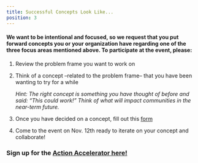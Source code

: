 ```yaml
---
title: Successful Concepts Look Like... 
position: 3
---
```



#### We want to be intentional and focused, so we request that you put forward concepts you or your organization have regarding one of the three focus areas mentioned above. To participate at the event, please: 

1. Review the problem frame you want to work on

2. Think of a concept –related to the problem frame– that you have been wanting to try for a while 

   *Hint: The right concept is something you have thought of before and said: “This could work!” Think of what will impact communities in the near-term future.*

3. Once you have decided on a concept, fill out this [form](https://airtable.com/shrEN0R3acNq3SEpd)

4. Come to the event on Nov. 12th ready to iterate on your concept and collaborate! 



### Sign up for the [Action Accelerator here!](https://airtable.com/shrEN0R3acNq3SEpd)
